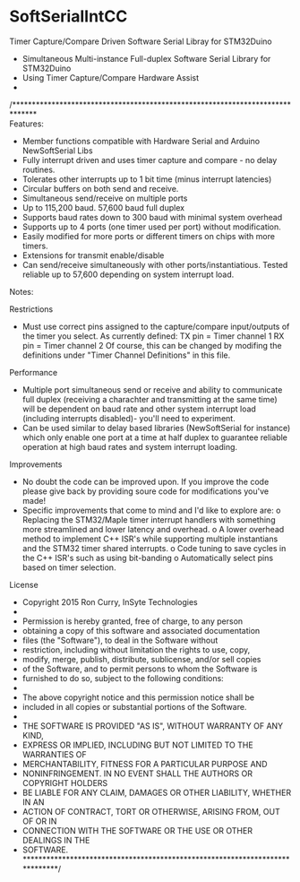 # SoftSerialIntCC
Timer Capture/Compare Driven Software Serial Libray for STM32Duino

* Simultaneous Multi-instance Full-duplex Software Serial Library for STM32Duino
* Using Timer Capture/Compare Hardware Assist
* 
/******************************************************************************   
Features:
- Member functions compatible with Hardware Serial and Arduino NewSoftSerial Libs
- Fully interrupt driven and uses timer capture and compare - no delay routines.
- Tolerates other interrupts up to 1 bit time (minus interrupt latencies)
- Circular buffers on both send and receive.
- Simultaneous send/receive on multiple ports
- Up to 115,200 baud. 57,600 baud full duplex
- Supports baud rates down to 300 baud with minimal system overhead
- Supports up to 4 ports (one timer used per port) without modification.
- Easily modified for more ports or different timers on chips with more timers.
- Extensions for transmit enable/disable
- Can send/receive simultaneously with other ports/instantiatious. Tested reliable
  up to 57,600 depending on system interrupt load.

Notes:

Restrictions
- Must use correct pins assigned to the capture/compare input/outputs of the timer
  you select. As currently defined:
  TX pin = Timer channel 1
  RX pin = Timer channel 2
  Of course, this can be changed by modifing the definitions under "Timer Channel
  Definitions" in this file.

Performance
- Multiple port simultaneous send or receive and ability to communicate full duplex
  (receiving a charachter and transmitting at the same time) will be dependent on
  baud rate and other system interrupt load (including interrupts disabled)- you'll
  need to experiment.
- Can be used similar to delay based libraries (NewSoftSerial for instance) which only
  enable one port at a time at half duplex to guarantee reliable operation at high 
  baud rates and system interrupt loading.

Improvements
- No doubt the code can be improved upon. If you improve the code please give back by
  providing soure code for modifications you've made!
- Specific improvements that come to mind and I'd like to explore are:
  o Replacing the STM32/Maple timer interrupt handlers with something more streamlined
    and lower latency and overhead.
  o A lower overhead method to implement C++ ISR's while supporting multiple
    instantians and the STM32 timer shared interrupts.
  o Code tuning to save cycles in the C++ ISR's such as using bit-banding
  o Automatically select pins based on timer selection.
  
License
* Copyright 2015 Ron Curry, InSyte Technologies
* 
* Permission is hereby granted, free of charge, to any person
* obtaining a copy of this software and associated documentation
* files (the "Software"), to deal in the Software without
* restriction, including without limitation the rights to use, copy,
* modify, merge, publish, distribute, sublicense, and/or sell copies
* of the Software, and to permit persons to whom the Software is
* furnished to do so, subject to the following conditions:
*
* The above copyright notice and this permission notice shall be
* included in all copies or substantial portions of the Software.
*
* THE SOFTWARE IS PROVIDED "AS IS", WITHOUT WARRANTY OF ANY KIND,
* EXPRESS OR IMPLIED, INCLUDING BUT NOT LIMITED TO THE WARRANTIES OF
* MERCHANTABILITY, FITNESS FOR A PARTICULAR PURPOSE AND
* NONINFRINGEMENT. IN NO EVENT SHALL THE AUTHORS OR COPYRIGHT HOLDERS
* BE LIABLE FOR ANY CLAIM, DAMAGES OR OTHER LIABILITY, WHETHER IN AN
* ACTION OF CONTRACT, TORT OR OTHERWISE, ARISING FROM, OUT OF OR IN
* CONNECTION WITH THE SOFTWARE OR THE USE OR OTHER DEALINGS IN THE
* SOFTWARE.
*****************************************************************************/
